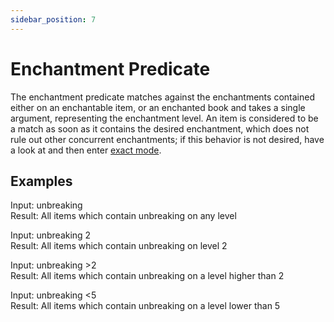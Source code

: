 ```yaml
---
sidebar_position: 7
---
```


# Enchantment Predicate

The enchantment predicate matches against the enchantments contained either on an enchantable item, or an enchanted book and takes a single argument, representing the enchantment level. An item is considered to be a match as soon as it contains the desired enchantment, which does not rule out other concurrent enchantments; if this behavior is not desired, have a look at and then enter [exact mode](exact-mode.md).

## Examples

Input: unbreaking\
Result: All items which contain unbreaking on any level

Input: unbreaking 2\
Result: All items which contain unbreaking on level 2

Input: unbreaking >2\
Result: All items which contain unbreaking on a level higher than 2

Input: unbreaking \<5\
Result: All items which contain unbreaking on a level lower than 5